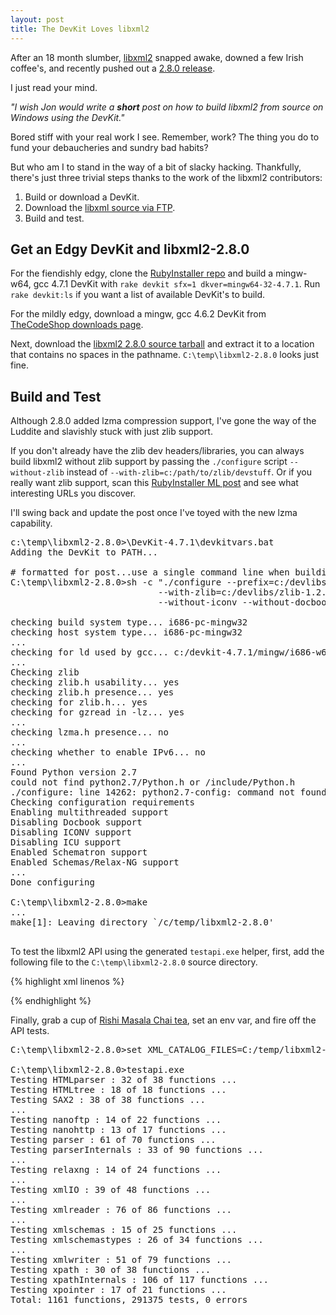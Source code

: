 ```yaml
---
layout: post
title: The DevKit Loves libxml2
---
```


After an 18 month slumber, [libxml2](http://xmlsoft.org) snapped awake, downed
a few Irish coffee's, and recently pushed out a
[2.8.0 release](https://mail.gnome.org/archives/xml/2012-May/msg00061.html).

I just read your mind.

_"I wish Jon would write a **short** post on how to build libxml2 from source
on Windows using the DevKit."_

Bored stiff with your real work I see. Remember, work? The thing you
do to fund your debaucheries and sundry bad habits?

But who am I to stand in the way of a bit of slacky hacking. Thankfully, there's
just three trivial steps thanks to the work of the libxml2 contributors:

1. Build or download a DevKit.
2. Download the [libxml source via FTP](ftp://xmlsoft.org/libxml2/).
3. Build and test.

## Get an Edgy DevKit and libxml2-2.8.0

For the fiendishly edgy, clone the [RubyInstaller repo](https://github.com/oneclick/rubyinstaller)
and build a mingw-w64, gcc 4.7.1 DevKit with `rake devkit sfx=1 dkver=mingw64-32-4.7.1`.
Run `rake devkit:ls` if you want a list of available DevKit's to build.

For the mildly edgy, download a mingw, gcc 4.6.2 DevKit from
[TheCodeShop downloads page](https://github.com/thecodeshop/ruby/wiki/Downloads).

Next, download the [libxml2 2.8.0 source tarball](ftp://xmlsoft.org/libxml2/libxml2-2.8.0.tar.gz)
and extract it to a location that contains no spaces in the pathname. `C:\temp\libxml2-2.8.0`
looks just fine.

## Build and Test

Although 2.8.0 added lzma compression support, I've gone the way of the Luddite
and slavishly stuck with just zlib support.

If you don't already have the zlib dev headers/libraries, you can always build
libxml2 without zlib support by passing the `./configure` script `--without-zlib`
instead of `--with-zlib=c:/path/to/zlib/devstuff`. Or if you really want zlib
support, scan this [RubyInstaller ML post](http://groups.google.com/group/rubyinstaller/browse_thread/thread/65ee6e1db249f7e)
and see what interesting URLs you discover.

I'll swing back and update the post once I've toyed with the new lzma capability.

<pre class="shell">
c:\temp\libxml2-2.8.0>\DevKit-4.7.1\devkitvars.bat
Adding the DevKit to PATH...

# formatted for post...use a single command line when building
C:\temp\libxml2-2.8.0>sh -c "./configure --prefix=c:/devlibs/libxml2-2.8.0 \
                            --with-zlib=c:/devlibs/zlib-1.2.7 \
                            --without-iconv --without-docbook"

checking build system type... i686-pc-mingw32
checking host system type... i686-pc-mingw32
...
checking for ld used by gcc... c:/devkit-4.7.1/mingw/i686-w64-mingw32/bin/ld.exe
...
Checking zlib
checking zlib.h usability... yes
checking zlib.h presence... yes
checking for zlib.h... yes
checking for gzread in -lz... yes
...
checking lzma.h presence... no
...
checking whether to enable IPv6... no
...
Found Python version 2.7
could not find python2.7/Python.h or /include/Python.h
./configure: line 14262: python2.7-config: command not found
Checking configuration requirements
Enabling multithreaded support
Disabling Docbook support
Disabling ICONV support
Disabling ICU support
Enabled Schematron support
Enabled Schemas/Relax-NG support
...
Done configuring

C:\temp\libxml2-2.8.0>make
...
make[1]: Leaving directory `/c/temp/libxml2-2.8.0'

</pre>

To test the libxml2 API using the generated `testapi.exe` helper, first, add the
following file to the `C:\temp\libxml2-2.8.0` source directory.

{% highlight xml linenos %}
<!-- file: gatolog.xml -->

<catalog xmlns="urn:oasis:names:tc:entity:xmlns:xml:catalog">

  <system systemId="http://www.w3.org/TR/xhtml1/DTD/xhtml1-strict.dtd"
    uri="dtd/xhtml1/xhtml1-strict.dtd"/>
 
  <system systemId="http://www.w3.org/TR/xhtml1/DTD/xhtml1-transitional.dtd"
    uri="dtd/xhtml1/xhtml1-transitional.dtd"/>
 
  <system systemId="http://www.w3.org/TR/xhtml11/DTD/xhtml11.dtd"
    uri="dtd/xhtml11/xhtml11-flat.dtd"/>

</catalog>
{% endhighlight %}

Finally, grab a cup of [Rishi Masala Chai tea](http://www.rishi-tea.com/category/chai),
set an env var, and fire off the API tests.

<pre class="shell">
C:\temp\libxml2-2.8.0>set XML_CATALOG_FILES=C:/temp/libxml2-2.8.0/gatolog.xml

C:\temp\libxml2-2.8.0>testapi.exe
Testing HTMLparser : 32 of 38 functions ...
Testing HTMLtree : 18 of 18 functions ...
Testing SAX2 : 38 of 38 functions ...
...
Testing nanoftp : 14 of 22 functions ...
Testing nanohttp : 13 of 17 functions ...
Testing parser : 61 of 70 functions ...
Testing parserInternals : 33 of 90 functions ...
...
Testing relaxng : 14 of 24 functions ...
...
Testing xmlIO : 39 of 48 functions ...
...
Testing xmlreader : 76 of 86 functions ...
...
Testing xmlschemas : 15 of 25 functions ...
Testing xmlschemastypes : 26 of 34 functions ...
...
Testing xmlwriter : 51 of 79 functions ...
Testing xpath : 30 of 38 functions ...
Testing xpathInternals : 106 of 117 functions ...
Testing xpointer : 17 of 21 functions ...
Total: 1161 functions, 291375 tests, 0 errors

</pre>
